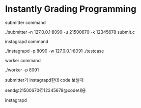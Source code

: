 # Instantly Grading Programming

submitter command

./submitter -n 127.0.0.1:8090 -u 21500670 -k 12345678 submit.c

instagrapd command

./instagrapd -p 8090 -w 127.0.0.1:8091 ./testcase

worker command

./worker -p 8091


submitter가 instagrapd한테 code 보낼때 

send@21500670@12345678@code내용

instagrapd
